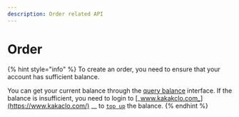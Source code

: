 ```yaml
---
description: Order related API
---
```


# Order



{% hint style="info" %}
To create an order, you need to ensure that your account has sufficient balance.

You can get your current balance through the [query balance](../query-balance.md) interface. If the balance is insufficient, you need to login to [_www.kakakclo.com_](https://www.kakaclo.com/) __ to [`top up`](https://www.kakaclo.com/personal-center/payment-manage) the balance.
{% endhint %}
